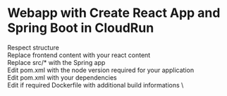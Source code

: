 Webapp with Create React App and Spring Boot in CloudRun
===

Respect structure \
Replace frontend content with your react content \
Replace src/* with the Spring app \
Edit pom.xml with the node version required for your application \
Edit pom.xml with your dependencies \
Edit if required Dockerfile with additional build informations \
